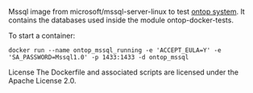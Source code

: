 Mssql image from microsoft/mssql-server-linux to test [ontop system](https://github.com/ontop/ontop). It contains the databases used inside the module ontop-docker-tests.

To start a container:
```
docker run --name ontop_mssql_running -e 'ACCEPT_EULA=Y' -e 'SA_PASSWORD=Mssql1.0' -p 1433:1433 -d ontop_mssql

```
License
The Dockerfile and associated scripts are licensed under the Apache License 2.0. 